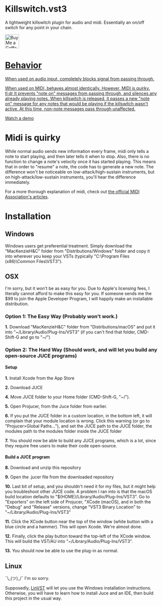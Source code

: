 # Killswitch.vst3
A lightweight killswitch plugin for audio and midi. Essentially an on/off switch for any point in your chain.

<a href='https://ko-fi.com/mackenziehnc' target='_blank'><img height='35' style='border:0px;height:46px;' src='https://az743702.vo.msecnd.net/cdn/kofi3.png?v=0' border='0' alt='Buy Me a Coffee at ko-fi.com' />
 

# Behavior
When used on audio input, completely blocks signal from passing through.

When used on MIDI, behaves almost identically. However, MIDI is quirky. tl;dr It prevents "note on" messages from passing through, and silences any already playing notes. When killswitch is released, it passes a new "note on" message for any notes that would be playing if the killswitch wasn't active. At this time, non-note messages pass through unaffected.
 
[Watch a demo](https://www.youtube.com/watch?v=xBmSd2P3eGI)

# Midi is quirky
While normal audio sends new information every frame, midi only tells a note to start playing, and then later tells it when to stop. Also, there is no function to change a note's velocity once it has started playing. This means that in order to "resume" a note, the code has to generate a new note. The difference won't be noticeable on low-attack/high-sustain instruments, but on high-attack/low-sustain instruments, you'll hear the difference immediately.

For a more thorough explanation of midi, check out [the official MIDI Association's articles](https://www.midi.org/midi-articles/about-midi-part-3-midi-messages).

# Installation
## Windows
Windows users get preferential treatment. Simply download the "MacKenzieH&C" folder from "Distributions/Windows" folder and copy it into wherever you keep your VSTs (typically "C:\Program Files (x86)\Common Files\VST3").

## OSX
I'm sorry, but it won't be as easy for you. Due to Apple's licensing fees, I literally cannot afford to make this easy for you. If someone sends me the $99 to join the Apple Developer Program, I will happily make an installable distribution.
 
### Option 1: The Easy Way (Probably won't work.)
__1.__ Download "MacKenzieH&C" folder from "Distributions/macOS" and put it into "\~/Library/Audio/Plug-Ins/VST3" (if you can't find that folder, CMD-Shift-G and go to "\~/")

### Option 2: The Hard Way (Should work, and will let you build any open-source JUCE programs)
#### Setup
__1.__ Install Xcode from the App Store

__2.__ Download JUCE

__4.__ Move JUCE folder to your Home folder (CMD-Shift-G, "\~/").

__5.__ Open Projucer, from the Juce folder from earlier.

__6.__ If you put the JUCE folder in a custom location, in the bottom left, it will complain that your module location is wrong. Click this warning (or go to "Projucer>Global Paths..."), and set the JUCE path to the JUCE folder, the modules path to the modules folder inside the JUCE folder

__7.__ You should now be able to build any JUCE programs, which is a lot, since they require free users to make their code open-source.

#### Build a JUCE program

__8.__ Download and unzip this repository

__9.__ Open the .jucer file from the downloaded repository

__10.__ Last bit of setup, and you shouldn't need it for my files, but it might help you troubleshoot other JUCE code. A problem I ran into is that the macOS build location defaults to "$(HOME)/Library/Audio/Plug-Ins/VST3". Go to "Exporters" on the left side of Projucer, "XCode (macOS), and in both the "Debug" and "Release" versions, change "VST3 Binary Location" to "\~/Library/Audio/Plug-Ins/VST3"

__11.__ Click the XCode button near the top of the window (white button with a blue circle and a hammer). This will open Xcode. We're almost done.

__12.__ Finally, click the play button toward the top-left of the XCode window. This will build the VST/AU into "\~/Library/Audio/Plug-Ins/VST3".

__13.__ You should now be able to use the plug-in as normal.

## Linux
¯\\_(ツ)\_/¯ I'm so sorry.

Supposedly, [LinVST](https://github.com/osxmidi/LinVst) will let you use the Windows installation instructions. Otherwise, you will have to learn how to install Juce and an IDE, then build this project in the usual way.

